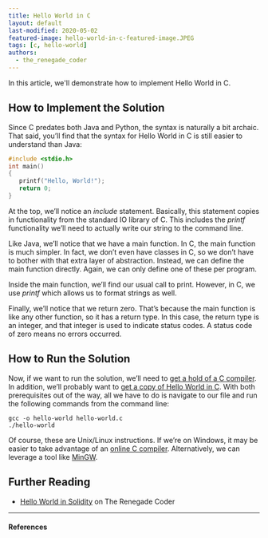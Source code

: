 ```yaml
---
title: Hello World in C
layout: default
last-modified: 2020-05-02
featured-image: hello-world-in-c-featured-image.JPEG
tags: [c, hello-world]
authors:
  - the_renegade_coder
---
```


In this article, we'll demonstrate how to implement Hello World in C.

## How to Implement the Solution

Since C predates both Java and Python, the syntax is naturally a bit archaic.
That said, you’ll find that the syntax for Hello World in C is still easier to
understand than Java:

```c
#include <stdio.h>
int main()
{
   printf("Hello, World!");
   return 0;
}
```

At the top, we’ll notice an _include_ statement. Basically, this statement copies
in functionality from the standard IO library of C. This includes the _printf_
functionality we’ll need to actually write our string to the command line.

Like Java, we’ll notice that we have a main function. In C, the main function is
much simpler. In fact, we don’t even have classes in C, so we don’t have to bother
with that extra layer of abstraction. Instead, we can define the main function
directly. Again, we can only define one of these per program.

Inside the main function, we’ll find our usual call to print. However, in C,
we use _printf_ which allows us to format strings as well.

Finally, we’ll notice that we return zero. That’s because the main function is
like any other function, so it has a return type. In this case, the return type
is an integer, and that integer is used to indicate status codes. A status code
of zero means no errors occurred.

## How to Run the Solution

Now, if we want to run the solution, we’ll need to [get a hold of a C compiler][1].
In addition, we’ll probably want to [get a copy of Hello World in C][2]. With both
prerequisites out of the way, all we have to do is navigate to our file and run
the following commands from the command line:

```console
gcc -o hello-world hello-world.c
./hello-world
```

Of course, these are Unix/Linux instructions. If we’re on Windows, it may be easier
to take advantage of an [online C compiler][3]. Alternatively, we can leverage a tool
like [MinGW][4].

## Further Reading

- [Hello World in Solidity][1] on The Renegade Coder

---

#### References

 [^1]: J. Grifski, “Hello World in C,” The Renegade Coder, 18-March-2018. [Online]. Available: <https://therenegadecoder.com/code/hello-world-in-c/>. [Accessed: 05-Dev-2018].

[1]: https://gcc.gnu.org/
[2]: https://github.com/jrg94/sample-programs/blob/master/archive/c/c/hello-world.c
[3]: https://www.onlinegdb.com/online_c_compiler
[4]: http://www.mingw.org/
